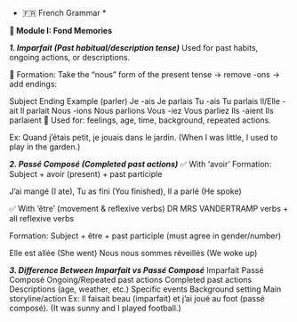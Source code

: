 * 🇫🇷 French Grammar *
  
**📘 Module I: Fond Memories**

***1. Imparfait (Past habitual/description tense)***
Used for past habits, ongoing actions, or descriptions.

🔧 Formation:
Take the “nous” form of the present tense → remove -ons → add endings:

Subject	Ending	Example (parler)
Je	-ais	Je parlais
Tu	-ais	Tu parlais
Il/Elle	-ait	Il parlait
Nous	-ions	Nous parlions
Vous	-iez	Vous parliez
Ils	-aient	Ils parlaient
🎯 Used for: feelings, age, time, background, repeated actions.

Ex: Quand j’étais petit, je jouais dans le jardin.
(When I was little, I used to play in the garden.)

***2. Passé Composé (Completed past actions)***
✅ With ‘avoir’
Formation: Subject + avoir (present) + past participle

J’ai mangé (I ate), Tu as fini (You finished), Il a parlé (He spoke)

✅ With ‘être’ (movement & reflexive verbs)
DR MRS VANDERTRAMP verbs + all reflexive verbs

Formation: Subject + être + past participle (must agree in gender/number)

Elle est allée (She went)
Nous nous sommes réveillés (We woke up)

***3. Difference Between Imparfait vs Passé Composé***
Imparfait	Passé Composé
Ongoing/Repeated past actions	Completed past actions
Descriptions (age, weather, etc.)	Specific events
Background setting	Main storyline/action
Ex: Il faisait beau (imparfait) et j’ai joué au foot (passé composé).
(It was sunny and I played football.)
